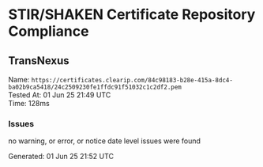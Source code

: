 # STIR/SHAKEN Certificate Repository Compliance

## TransNexus

Name: `https://certificates.clearip.com/84c98183-b28e-415a-8dc4-ba02b9ca5418/24c2509230fe1ffdc91f51032c1c2df2.pem`\
Tested At: 01 Jun 25 21:49 UTC\
Time: 128ms

### Issues

no warning, or error, or notice date level issues were found

Generated: 01 Jun 25 21:52 UTC